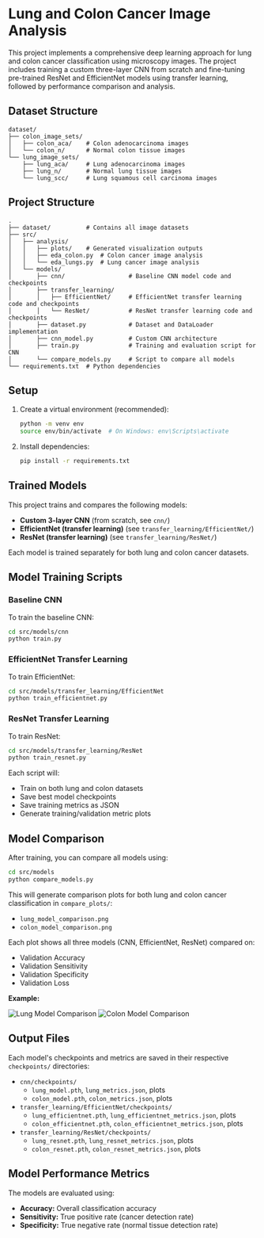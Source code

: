 # Lung and Colon Cancer Image Analysis

This project implements a comprehensive deep learning approach for lung and colon cancer classification using microscopy images. The project includes training a custom three-layer CNN from scratch and fine-tuning pre-trained ResNet and EfficientNet models using transfer learning, followed by performance comparison and analysis.

## Dataset Structure

```
dataset/
├── colon_image_sets/
│   ├── colon_aca/    # Colon adenocarcinoma images
│   └── colon_n/      # Normal colon tissue images
└── lung_image_sets/
    ├── lung_aca/     # Lung adenocarcinoma images
    ├── lung_n/       # Normal lung tissue images
    └── lung_scc/     # Lung squamous cell carcinoma images
```

## Project Structure

```
.
├── dataset/          # Contains all image datasets
├── src/
│   ├── analysis/
│   │   ├── plots/    # Generated visualization outputs
│   │   ├── eda_colon.py  # Colon cancer image analysis
│   │   └── eda_lungs.py  # Lung cancer image analysis
│   └── models/
│       ├── cnn/                  # Baseline CNN model code and checkpoints
│       ├── transfer_learning/
│       │   ├── EfficientNet/     # EfficientNet transfer learning code and checkpoints
│       │   └── ResNet/           # ResNet transfer learning code and checkpoints
│       ├── dataset.py            # Dataset and DataLoader implementation
│       ├── cnn_model.py          # Custom CNN architecture
│       ├── train.py              # Training and evaluation script for CNN
│       └── compare_models.py     # Script to compare all models
└── requirements.txt  # Python dependencies
```

## Setup

1. Create a virtual environment (recommended):

   ```bash
   python -m venv env
   source env/bin/activate  # On Windows: env\Scripts\activate
   ```

2. Install dependencies:
   ```bash
   pip install -r requirements.txt
   ```

## Trained Models

This project trains and compares the following models:

- **Custom 3-layer CNN** (from scratch, see `cnn/`)
- **EfficientNet (transfer learning)** (see `transfer_learning/EfficientNet/`)
- **ResNet (transfer learning)** (see `transfer_learning/ResNet/`)

Each model is trained separately for both lung and colon cancer datasets.

## Model Training Scripts

### Baseline CNN

To train the baseline CNN:

```bash
cd src/models/cnn
python train.py
```

### EfficientNet Transfer Learning

To train EfficientNet:

```bash
cd src/models/transfer_learning/EfficientNet
python train_efficientnet.py
```

### ResNet Transfer Learning

To train ResNet:

```bash
cd src/models/transfer_learning/ResNet
python train_resnet.py
```

Each script will:

- Train on both lung and colon datasets
- Save best model checkpoints
- Save training metrics as JSON
- Generate training/validation metric plots

## Model Comparison

After training, you can compare all models using:

```bash
cd src/models
python compare_models.py
```

This will generate comparison plots for both lung and colon cancer classification in `compare_plots/`:

- `lung_model_comparison.png`
- `colon_model_comparison.png`

Each plot shows all three models (CNN, EfficientNet, ResNet) compared on:

- Validation Accuracy
- Validation Sensitivity
- Validation Specificity
- Validation Loss

**Example:**

![Lung Model Comparison](src/models/compare_plots/lung_model_comparison.png)
![Colon Model Comparison](src/models/compare_plots/colon_model_comparison.png)

## Output Files

Each model's checkpoints and metrics are saved in their respective `checkpoints/` directories:

- `cnn/checkpoints/`
  - `lung_model.pth`, `lung_metrics.json`, plots
  - `colon_model.pth`, `colon_metrics.json`, plots
- `transfer_learning/EfficientNet/checkpoints/`
  - `lung_efficientnet.pth`, `lung_efficientnet_metrics.json`, plots
  - `colon_efficientnet.pth`, `colon_efficientnet_metrics.json`, plots
- `transfer_learning/ResNet/checkpoints/`
  - `lung_resnet.pth`, `lung_resnet_metrics.json`, plots
  - `colon_resnet.pth`, `colon_resnet_metrics.json`, plots

## Model Performance Metrics

The models are evaluated using:

- **Accuracy:** Overall classification accuracy
- **Sensitivity:** True positive rate (cancer detection rate)
- **Specificity:** True negative rate (normal tissue detection rate)
